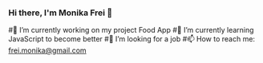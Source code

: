 ### Hi there, I'm Monika Frei 👋
#🔭 I’m currently working on my project Food App
#🌱 I’m currently learning JavaScript to become better
#👯 I’m looking for a job
#📫 How to reach me: frei.monika@gmail.com
<!--
**monika-frei/monika-frei** is a ✨ _special_ ✨ repository because its `README.md` (this file) appears on your GitHub profile.

Here are some ideas to get you started:

- 🔭 I’m currently working on ...
- 🌱 I’m currently learning ...
- 👯 I’m looking to collaborate on ...
- 🤔 I’m looking for help with ...
- 💬 Ask me about ...
- 📫 How to reach me: ...
- 😄 Pronouns: ...
- ⚡ Fun fact: ...
-->
